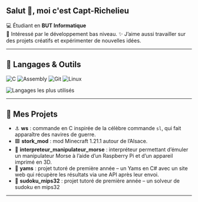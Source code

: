 ## Salut 👋, moi c'est Capt-Richelieu

💻 Étudiant en **BUT Informatique**  
🌱 Intéressé par le développement bas niveau.
✨ J’aime aussi travailler sur des projets créatifs et expérimenter de nouvelles idées.  

---

## 🔧 Langages & Outils
![C](https://img.shields.io/badge/-C-333?logo=c&logoColor=white)
![Assembly](https://img.shields.io/badge/-MIPS32-333?logo=asm&logoColor=white)
![Git](https://img.shields.io/badge/-Git-333?logo=git)
![Linux](https://img.shields.io/badge/-Linux-333?logo=linux)

![Langages les plus utilisés](https://github-readme-stats.vercel.app/api/top-langs/?username=redstoner507&layout=compact&theme=radical)

---

## 📂 Mes Projets
- ⚓ **ws** : commande en C inspirée de la célèbre commande `sl`, qui fait apparaître des navires de guerre.  
- 🟩 **stork_mod** : mod Minecraft 1.21.1 autour de l’Alsace.  
- 📡 **interpreteur_manipulateur_morse** : interpréteur permettant d’émuler un manipulateur Morse à l’aide d’un Raspberry Pi et d’un appareil imprimé en 3D.  
- 🎲 **yams** : projet tutoré de première année – un Yams en C# avec un site web qui récupère les résultats via une API après leur envoi.
- 🧩 **sudoku_mips32** : projet tutoré de première année – un solveur de sudoku en mips32

---

